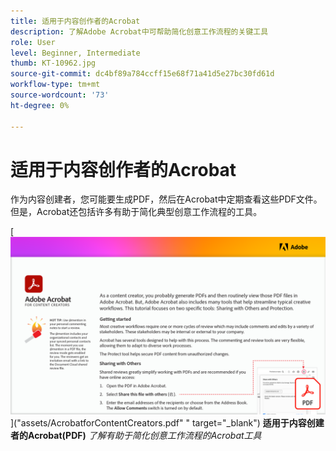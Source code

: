 ```yaml
---
title: 适用于内容创作者的Acrobat
description: 了解Adobe Acrobat中可帮助简化创意工作流程的关键工具
role: User
level: Beginner, Intermediate
thumb: KT-10962.jpg
source-git-commit: dc4bf89a784ccff15e68f71a41d5e27bc30fd61d
workflow-type: tm+mt
source-wordcount: '73'
ht-degree: 0%

---
```


# 适用于内容创作者的Acrobat

作为内容创建者，您可能要生成PDF，然后在Acrobat中定期查看这些PDF文件。 但是，Acrobat还包括许多有助于简化典型创意工作流程的工具。

[![教程的第一页图像](assets/Acrobatforcontentcreators.png)](&quot;assets/AcrobatforContentCreators.pdf&quot; &quot; target=&quot;_blank&quot;)
**适用于内容创建者的Acrobat(PDF)**
*了解有助于简化创意工作流程的Acrobat工具*